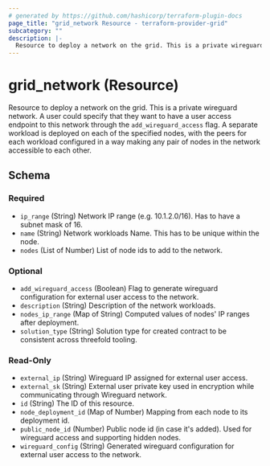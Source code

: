 ```yaml
---
# generated by https://github.com/hashicorp/terraform-plugin-docs
page_title: "grid_network Resource - terraform-provider-grid"
subcategory: ""
description: |-
  Resource to deploy a network on the grid. This is a private wireguard network. A user could specify that they want to have a user access endpoint to this network through the add_wireguard_access flag. A separate workload is deployed on each of the specified nodes, with the peers for each workload configured in a way making any pair of nodes in the network accessible to each other.
---
```


# grid_network (Resource)

Resource to deploy a network on the grid. This is a private wireguard network. A user could specify that they want to have a user access endpoint to this network through the `add_wireguard_access` flag. A separate workload is deployed on each of the specified nodes, with the peers for each workload configured in a way making any pair of nodes in the network accessible to each other.



<!-- schema generated by tfplugindocs -->
## Schema

### Required

- `ip_range` (String) Network IP range (e.g. 10.1.2.0/16). Has to have a subnet mask of 16.
- `name` (String) Network workloads Name.  This has to be unique within the node.
- `nodes` (List of Number) List of node ids to add to the network.

### Optional

- `add_wireguard_access` (Boolean) Flag to generate wireguard configuration for external user access to the network.
- `description` (String) Description of the network workloads.
- `nodes_ip_range` (Map of String) Computed values of nodes' IP ranges after deployment.
- `solution_type` (String) Solution type for created contract to be consistent across threefold tooling.

### Read-Only

- `external_ip` (String) Wireguard IP assigned for external user access.
- `external_sk` (String) External user private key used in encryption while communicating through Wireguard network.
- `id` (String) The ID of this resource.
- `node_deployment_id` (Map of Number) Mapping from each node to its deployment id.
- `public_node_id` (Number) Public node id (in case it's added). Used for wireguard access and supporting hidden nodes.
- `wireguard_config` (String) Generated wireguard configuration for external user access to the network.


